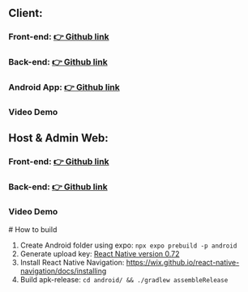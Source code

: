 ## Client:

### Front-end: <a href="https://github.com/hthtrieu/hotel-booking-web">👉 Github link</a>

### Back-end: <a href="https://github.com/hthtrieu/hotel-booking-server">👉 Github link</a>

### Android App: <a href="https://github.com/hthtrieu/innsight-android">👉 Github link</a>

### <a>Video Demo</a>

## Host & Admin Web:

### Front-end: <a href="https://github.com/hthtrieu/innsight-web"> 👉 Github link</a>

### Back-end: <a href="https://github.com/NhatChu-2002/Hotel-Booking-Backend.git">👉 Github link

### <a>Video Demo</a>

﻿# How to build
1. Create Android folder using expo: ```npx expo prebuild -p android ```
2. Generate upload key:  <a href='https://github.com/haitrieu123580/InnSight-Client.git](https://reactnative.dev/docs/0.72/signed-apk-android)https://reactnative.dev/docs/0.72/signed-apk-android'>React Native version 0.72</a>
3. Install React Native Navigation: https://wix.github.io/react-native-navigation/docs/installing
4. Build apk-release: ```cd android/ && ./gradlew assembleRelease ```
